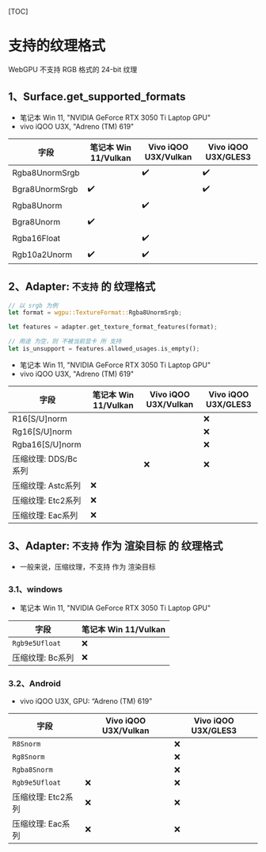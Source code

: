 [TOC]

# 支持的纹理格式

WebGPU 不支持 RGB 格式的 24-bit 纹理

## 1、Surface.get_supported_formats

+ 笔记本 Win 11, "NVIDIA GeForce RTX 3050 Ti Laptop GPU"
+ vivo iQOO U3X, "Adreno (TM) 619"

|字段|笔记本 Win 11/**Vulkan**|Vivo iQOO U3X/**Vulkan**|Vivo iQOO U3X/**GLES3**|
|--|--|--|--|
|Rgba8UnormSrgb||✔️|✔️|
|Bgra8UnormSrgb|✔️||✔️|
|Rgba8Unorm||✔️||
|Bgra8Unorm|✔️|||
|Rgba16Float||✔️||
|Rgb10a2Unorm|✔️|✔️||

## 2、Adapter: `不支持` 的 纹理格式

``` rs
// 以 srgb 为例
let format = wgpu::TextureFormat::Rgba8UnormSrgb;

let features = adapter.get_texture_format_features(format);

// 用途 为空，则 不被当前显卡 所 支持
let is_unsupport = features.allowed_usages.is_empty();

```


+ 笔记本 Win 11, "NVIDIA GeForce RTX 3050 Ti Laptop GPU"
+ vivo iQOO U3X, "Adreno (TM) 619"

|字段|笔记本 Win 11/**Vulkan**|Vivo iQOO U3X/**Vulkan**|Vivo iQOO U3X/**GLES3**|
|--|--|--|--|
|R16[S/U]norm|||❌|
|Rg16[S/U]norm|||❌|
|Rgba16[S/U]norm|||❌|
|压缩纹理: DDS/Bc系列||❌|❌|
|压缩纹理: Astc系列|❌|||
|压缩纹理: Etc2系列|❌|||
|压缩纹理: Eac系列|❌|||

## 3、Adapter: `不支持` 作为 渲染目标 的 纹理格式

+ 一般来说，压缩纹理，不支持 作为 渲染目标

### 3.1、windows

+ 笔记本 Win 11, "NVIDIA GeForce RTX 3050 Ti Laptop GPU"

|字段|笔记本 Win 11/**Vulkan**|
|--|--|
|`Rgb9e5Ufloat`|❌|
|压缩纹理: Bc系列|❌|

### 3.2、Android

+ vivo iQOO U3X, GPU: “Adreno (TM) 619”

|字段|Vivo iQOO U3X/**Vulkan**|Vivo iQOO U3X/**GLES3**|
|--|--|--|
|`R8Snorm`||❌|
|`Rg8Snorm`||❌|
|`Rgba8Snorm`||❌|
|`Rgb9e5Ufloat`|❌|❌|
|压缩纹理: Etc2系列|❌|❌|
|压缩纹理: Eac系列|❌|❌|